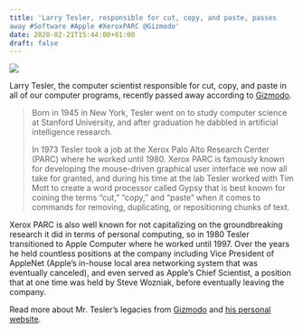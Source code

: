 ```yaml
---
title: 'Larry Tesler, responsible for cut, copy, and paste, passes
away #Software #Apple #XeroxPARC @Gizmodo'
date: 2020-02-21T15:44:00+01:00
draft: false
---
```


![](https://cdn-blog.adafruit.com/uploads/2020/02/untitled-57.jpg)

Larry Tesler, the computer scientist responsible for cut, copy, and paste in all of our computer programs, recently passed away according to [Gizmodo](https://twitter.com/Gizmodo/status/1230161060054913025?s=03).

> Born in 1945 in New York, Tesler went on to study computer science at Stanford University, and after graduation he dabbled in artificial intelligence research.
> 
> In 1973 Tesler took a job at the Xerox Palo Alto Research Center (PARC) where he worked until 1980. Xerox PARC is famously known for developing the mouse-driven graphical user interface we now all take for granted, and during his time at the lab Tesler worked with Tim Mott to create a word processor called Gypsy that is best known for coining the terms “cut,” “copy,” and “paste” when it comes to commands for removing, duplicating, or repositioning chunks of text.

Xerox PARC is also well known for not capitalizing on the groundbreaking research it did in terms of personal computing, so in 1980 Tesler transitioned to Apple Computer where he worked until 1997. Over the years he held countless positions at the company including Vice President of AppleNet (Apple’s in-house local area networking system that was eventually canceled), and even served as Apple’s Chief Scientist, a position that at one time was held by Steve Wozniak, before eventually leaving the company.

Read more about Mr. Tesler’s legacies from [Gizmodo](https://gizmodo.com/larry-tessler-modeless-computing-advocate-has-passed-1841787408) and [his personal website](http://www.nomodes.com/Larry_Tesler_Consulting/Home.html).